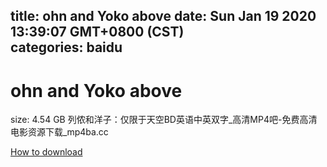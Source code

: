 
title: ohn and Yoko above
date: Sun Jan 19 2020 13:39:07 GMT+0800 (CST)    
categories: baidu
---

# ohn and Yoko above
size: 4.54 GB
 列侬和洋子：仅限于天空BD英语中英双字_高清MP4吧-免费高清电影资源下载_mp4ba.cc
 

[How to download](https://bpcam.bemobtrk.com/go/2ceec3aa-1ca2-46d6-b9ff-aaa5c184517c?jno=1594)